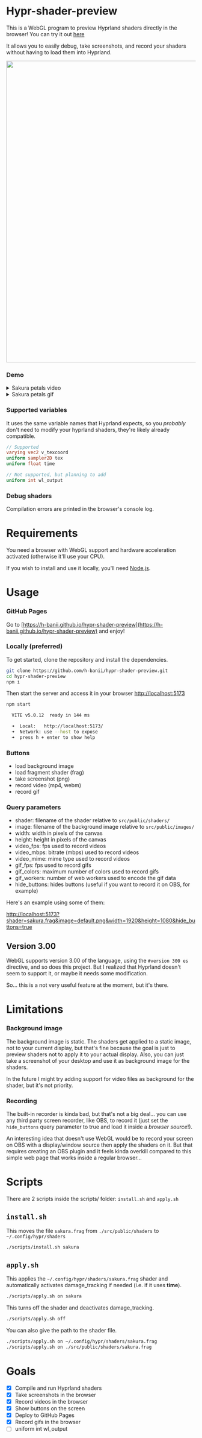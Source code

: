 # Hypr-shader-preview

This is a WebGL program to preview Hyprland shaders directly in the browser!
You can try it out [here](https://h-banii.github.io/hypr-shader-preview/?shader=sakura.frag)

It allows you to easily debug, take screenshots, and record your shaders
without having to load them into Hyprland.

<image width="800" src="https://github.com/h-banii/hypr-shader-preview/assets/121690516/d54046a7-b876-4a38-8c06-9b2602164270" />

### Demo

<details>
  <summary>Sakura petals video</summary>
  <p>
    <video src="https://github.com/h-banii/hypr-shader-preview/assets/121690516/35cccd25-f6ae-46e5-a3bb-96112e3d35ff">
    </video>
    <em>
      anime: <a href="https://www.crunchyroll.com/series/GY5V74MPY/citrus">Citrus</a><br>
      wallpaper: <a href="https://www.reddit.com/r/CitrusManga/comments/8vjcpe/">reddit</a><br>
      music: <a href="https://youtu.be/-nmeHZ8rOd8?si=_fZFE2syWFt0SVdL">さりい bgm (YouTube)</a>, <a href="https://twitter.com/sarixbgm">sarixbgm (twitter)</a>
    </em>
  </p>
</details>

<details>
  <summary>Sakura petals gif</summary>
  <p>
    <img src="https://github.com/h-banii/hypr-shader-preview/assets/121690516/92f9f9f6-573a-4ce0-9e12-ec68c9afcf27" width="800"/><br>
    <em>
      art: h-banii (<a href="https://twitter.com/h_banii">twitter</a>) (<a href="https://www.pixiv.net/en/users/56018062">pixiv</a>)
    </em>
  </p>
</details>


### Supported variables

It uses the same variable names that Hyprland expects, so you *probably* don't
need to modify your hyprland shaders, they're likely already compatible.

```glsl
// Supported
varying vec2 v_texcoord
uniform sampler2D tex
uniform float time

// Not supported, but planning to add
uniform int wl_output
```

### Debug shaders

Compilation errors are printed in the browser's console log.

# Requirements

You need a browser with WebGL support and hardware acceleration activated (otherwise it'll use your CPU).

If you wish to install and use it locally, you'll need [Node.js](https://nodejs.org/en).

# Usage

### GitHub Pages

Go to [https://h-banii.github.io/hypr-shader-preview](https://h-banii.github.io/hypr-shader-preview) and enjoy!

### Locally (preferred)

To get started, clone the repository and install the dependencies.

```sh
git clone https://github.com/h-banii/hypr-shader-preview.git
cd hypr-shader-preview
npm i
```

Then start the server and access it in your browser
[http://localhost:5173](http://localhost:5173)

```sh
npm start

  VITE v5.0.12  ready in 144 ms

  ➜  Local:   http://localhost:5173/
  ➜  Network: use --host to expose
  ➜  press h + enter to show help
```

### Buttons

- load background image
- load fragment shader (frag)
- take screenshot (png)
- record video (mp4, webm)
- record gif

### Query parameters

- shader: filename of the shader relative to `src/public/shaders/`
- image: filename of the background image relative to `src/public/images/`
- width: width in pixels of the canvas
- height: height in pixels of the canvas
- video_fps: fps used to record videos
- video_mbps: bitrate (mbps) used to record videos
- video_mime: mime type used to record videos
- gif_fps: fps used to record gifs
- gif_colors: maximum number of colors used to record gifs
- gif_workers: number of web workers used to encode the gif data
- hide_buttons: hides buttons (useful if you want to record it on OBS, for example)

Here's an example using some of them:

[http://localhost:5173?shader=sakura.frag&image=default.png&width=1920&height=1080&hide_buttons=true](http://localhost:5173?shader=sakura.frag&image=default.png&width=1920&height=1080&hide_buttons=true)

## Version 3.00

WebGL supports version 3.00 of the language, using the `#version 300 es`
directive, and so does this project. But I realized that Hyprland doesn't seem
to support it, or maybe it needs some modification.

So... this is a not very useful feature at the moment, but it's there.

# Limitations

### Background image

The background image is static. The shaders get applied to a static image, not
to your current display, but that's fine because the goal is just to preview
shaders not to apply it to your actual display. Also, you can just take a
screenshot of your desktop and use it as background image for the shaders.

In the future I might try adding support for video files as background for the
shader, but it's not priority.

### Recording

The built-in recorder is kinda bad, but that's not a big deal... you can use
any third party screen recorder, like OBS, to record it (just set the
`hide_buttons` query parameter to true and load it inside a *browser source*!).

An interesting idea that doesn't use WebGL would be to record your screen on
OBS with a display/window source then apply the shaders on it. But that
requires creating an OBS plugin and it feels kinda overkill compared to this
simple web page that works inside a regular browser...

# Scripts

There are 2 scripts inside the scripts/ folder: `install.sh` and `apply.sh`

## `install.sh`

This moves the file `sakura.frag` from `./src/public/shaders` to
`~/.config/hypr/shaders`
```sh
./scripts/install.sh sakura
```

## `apply.sh`

This applies the `~/.config/hypr/shaders/sakura.frag` shader and automatically
activates damage_tracking if needed (i.e. if it uses **time**).
```sh
./scripts/apply.sh on sakura
```

This turns off the shader and deactivates damage_tracking.
```sh
./scripts/apply.sh off
```

You can also give the path to the shader file.
```sh
./scripts/apply.sh on ~/.config/hypr/shaders/sakura.frag
./scripts/apply.sh on ./src/public/shaders/sakura.frag
```

# Goals

- [X] Compile and run Hyprland shaders
- [X] Take screenshots in the browser
- [X] Record videos in the browser
- [X] Show buttons on the screen
- [X] Deploy to GitHub Pages
- [X] Record gifs in the browser
- [ ] uniform int wl_output
